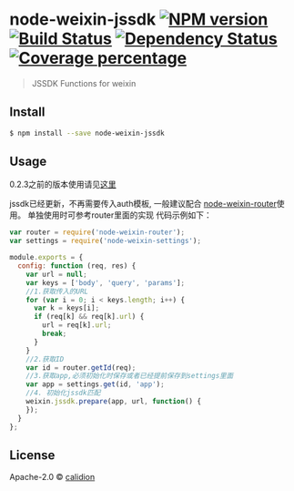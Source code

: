 # node-weixin-jssdk [![NPM version][npm-image]][npm-url] [![Build Status][travis-image]][travis-url] [![Dependency Status][daviddm-image]][daviddm-url] [![Coverage percentage][coveralls-image]][coveralls-url]

> JSSDK Functions for weixin


## Install

```sh
$ npm install --save node-weixin-jssdk
```


## Usage

0.2.3之前的版本使用请见[这里](https://github.com/node-weixin/node-weixin-jssdk/wiki/0.2.3%E5%8F%8A%E4%B9%8B%E5%89%8D%E7%9A%84%E7%89%88%E6%9C%AC%E7%9A%84%E4%BD%BF%E7%94%A8%E6%96%B9%E6%B3%95)

jssdk已经更新，不再需要传入auth模板,
一般建议配合 [node-weixin-router](https://github.com/node-weixin/node-weixin-router)使用。
单独使用时可参考router里面的实现
代码示例如下：

```js
var router = require('node-weixin-router');
var settings = require('node-weixin-settings');

module.exports = {
  config: function (req, res) {
    var url = null;
    var keys = ['body', 'query', 'params'];
    //1.获取传入的URL
    for (var i = 0; i < keys.length; i++) {
      var k = keys[i];
      if (req[k] && req[k].url) {
        url = req[k].url;
        break;
      }
    }
    //2.获取ID
    var id = router.getId(req);
    //3.获取app,必须初始化时保存或者已经提前保存到settings里面
    var app = settings.get(id, 'app');
    //4. 初始化jssdk匹配
    weixin.jssdk.prepare(app, url, function() {
    });
  }
};
```

## License

Apache-2.0 © [calidion](calidion.github.io)


[npm-image]: https://badge.fury.io/js/node-weixin-jssdk.svg
[npm-url]: https://npmjs.org/package/node-weixin-jssdk
[travis-image]: https://travis-ci.org/node-weixin/node-weixin-jssdk.svg?branch=master
[travis-url]: https://travis-ci.org/node-weixin/node-weixin-jssdk
[daviddm-image]: https://david-dm.org/node-weixin/node-weixin-jssdk.svg?theme=shields.io
[daviddm-url]: https://david-dm.org/node-weixin/node-weixin-jssdk
[coveralls-image]: https://coveralls.io/repos/node-weixin/node-weixin-jssdk/badge.svg
[coveralls-url]: https://coveralls.io/r/node-weixin/node-weixin-jssdk
